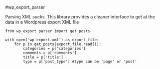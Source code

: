#wp_export_parser

Parsing XML sucks.  This library provides a cleaner interface to get at the data in a Wordpress export XML file


```
from wp_export_parser import get_posts

with open('wp-export.xml') as export_file:
    for p in get_posts(export_file.read()):
        categories = p['categories']
        comments = p['comments']
        title = p['title']
        type = p['post_type'] #type can be 'page' or 'post'
```
